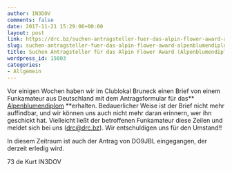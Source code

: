 ```yaml
---
author: IN3DOV
comments: false
date: 2017-11-21 15:29:06+00:00
layout: post
link: https://drc.bz/suchen-antragsteller-fuer-das-alpin-flower-award-alpenblumendiplom/
slug: suchen-antragsteller-fuer-das-alpin-flower-award-alpenblumendiplom
title: Suchen Antragsteller für das Alpin Flower Award (Alpenblumendiplom)
wordpress_id: 15003
categories:
- Allgemein
---
```


Vor einigen Wochen haben wir im Clublokal Bruneck einen Brief von einem Funkamateur aus Deutschland mit dem Antragsformular für das**[ Alpenblumendiplom](https://drc.bz/interessante-links/alpin-flower-award/) **erhalten. Bedauerlicher Weise ist der Brief nicht mehr auffindbar, und wir können uns auch nicht mehr daran erinnern, wer ihn geschickt hat. Vielleicht ließt der betroffenen Funkamateur diese Zeilen und meldet sich bei uns (drc@drc.bz). Wir entschuldigen uns für den Umstand!!

In diesem Zeitraum ist auch der Antrag von DO9JBL eingegangen, der derzeit erledig wird.

73 de Kurt IN3DOV
